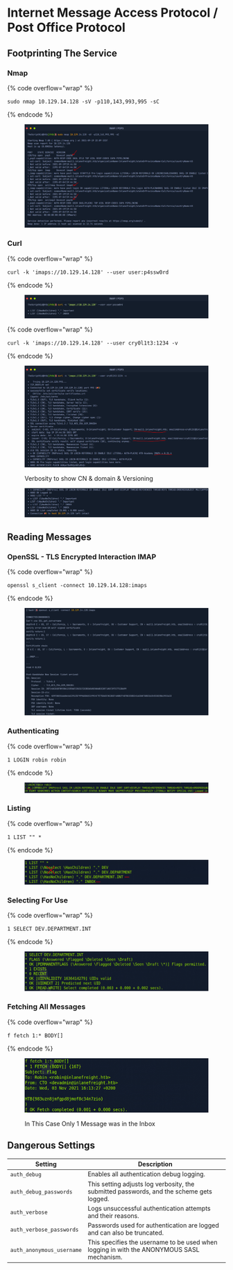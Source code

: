 # Internet Message Access Protocol / Post Office Protocol

## Footprinting The Service

### Nmap

{% code overflow="wrap" %}
```
sudo nmap 10.129.14.128 -sV -p110,143,993,995 -sC
```
{% endcode %}

<figure><img src="../.gitbook/assets/image (12).png" alt=""><figcaption></figcaption></figure>

### Curl

{% code overflow="wrap" %}
```
curl -k 'imaps://10.129.14.128' --user user:p4ssw0rd
```
{% endcode %}

<figure><img src="../.gitbook/assets/image (13).png" alt=""><figcaption></figcaption></figure>

{% code overflow="wrap" %}
```
curl -k 'imaps://10.129.14.128' --user cry0l1t3:1234 -v
```
{% endcode %}

<figure><img src="../.gitbook/assets/image (14).png" alt=""><figcaption><p>Verbosity to show CN &#x26; domain &#x26; Versioning</p></figcaption></figure>

<figure><img src="../.gitbook/assets/image (15).png" alt=""><figcaption></figcaption></figure>

## Reading Messages

### **OpenSSL - TLS Encrypted Interaction IMAP**

{% code overflow="wrap" %}
```
openssl s_client -connect 10.129.14.128:imaps
```
{% endcode %}

<figure><img src="../.gitbook/assets/image (1) (1) (1) (1) (1) (1) (1).png" alt=""><figcaption></figcaption></figure>

### Authenticating

{% code overflow="wrap" %}
```
1 LOGIN robin robin
```
{% endcode %}

<figure><img src="../.gitbook/assets/image (3) (1) (1) (1) (1).png" alt=""><figcaption></figcaption></figure>

### Listing

{% code overflow="wrap" %}
```
1 LIST "" *
```
{% endcode %}

<figure><img src="../.gitbook/assets/image (5) (1) (1).png" alt=""><figcaption></figcaption></figure>

### Selecting For Use

{% code overflow="wrap" %}
```
1 SELECT DEV.DEPARTMENT.INT
```
{% endcode %}

<figure><img src="../.gitbook/assets/image (6) (1).png" alt=""><figcaption></figcaption></figure>

### Fetching All Messages

{% code overflow="wrap" %}
```
f fetch 1:* BODY[]
```
{% endcode %}

<figure><img src="../.gitbook/assets/image (7) (1).png" alt=""><figcaption><p>In This Case Only 1 Message was in the Inbox</p></figcaption></figure>

## Dangerous Settings

| Setting                   | Description                                                                               |
| ------------------------- | ----------------------------------------------------------------------------------------- |
| `auth_debug`              | Enables all authentication debug logging.                                                 |
| `auth_debug_passwords`    | This setting adjusts log verbosity, the submitted passwords, and the scheme gets logged.  |
| `auth_verbose`            | Logs unsuccessful authentication attempts and their reasons.                              |
| `auth_verbose_passwords`  | Passwords used for authentication are logged and can also be truncated.                   |
| `auth_anonymous_username` | This specifies the username to be used when logging in with the ANONYMOUS SASL mechanism. |
